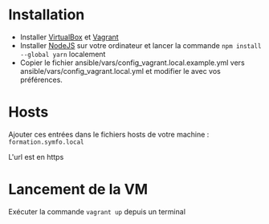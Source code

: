 # Installation

* Installer [VirtualBox](https://www.virtualbox.org/wiki/Downloads) et [Vagrant](https://www.vagrantup.com/downloads)
* Installer [NodeJS](https://nodejs.org/) sur votre ordinateur et lancer la commande `npm install --global yarn` localement
* Copier le fichier ansible/vars/config_vagrant.local.example.yml vers ansible/vars/config_vagrant.local.yml et modifier le avec vos préférences.

# Hosts
Ajouter ces entrées dans le fichiers hosts de votre machine : `formation.symfo.local`

L'url est en https

# Lancement de la VM
Exécuter la commande `vagrant up` depuis un terminal